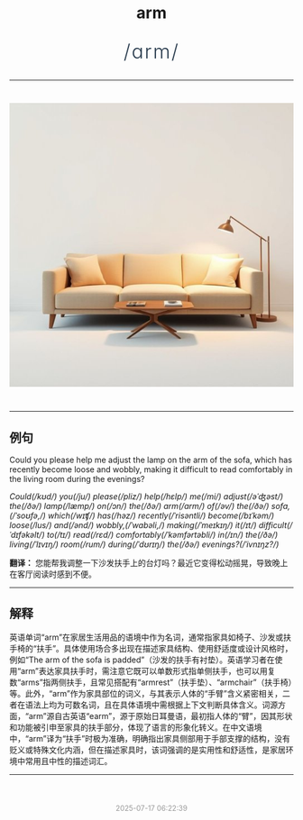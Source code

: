 <div align="center">

# arm

<div style="margin: 30px 0;">
<h1 style="font-size: 2.5em; font-weight: 300; letter-spacing: 2px; margin: 0; color: #2c3e50;">
/ɑrm/
</h1>
</div>

</div>

---

<div align="center" style="margin: 40px 0;">

![arm](images/arm.png)

</div>

---

## 例句

Could you please help me adjust the lamp on the arm of the sofa, which has recently become loose and wobbly, making it difficult to read comfortably in the living room during the evenings?

*Could(/kʊd/) you(/ju/) please(/pliz/) help(/hɛlp/) me(/mi/) adjust(/əˈʤəst/) the(/ðə/) lamp(/læmp/) on(/ɔn/) the(/ðə/) arm(/ɑrm/) of(/əv/) the(/ðə/) sofa,(/ˈsoʊfə,/) which(/wɪʧ/) has(/həz/) recently(/ˈrisəntli/) become(/bɪˈkəm/) loose(/lus/) and(/ənd/) wobbly,(/ˈwɑbəli,/) making(/ˈmeɪkɪŋ/) it(/ɪt/) difficult(/ˈdɪfəkəlt/) to(/tɪ/) read(/rɛd/) comfortably(/ˈkəmfərtəbli/) in(/ɪn/) the(/ðə/) living(/ˈlɪvɪŋ/) room(/rum/) during(/ˈdʊrɪŋ/) the(/ðə/) evenings?(/ˈivnɪŋz?/)*

**翻译：** 您能帮我调整一下沙发扶手上的台灯吗？最近它变得松动摇晃，导致晚上在客厅阅读时感到不便。

---

## 解释

英语单词“arm”在家居生活用品的语境中作为名词，通常指家具如椅子、沙发或扶手椅的“扶手”。具体使用场合多出现在描述家具结构、使用舒适度或设计风格时，例如“The arm of the sofa is padded”（沙发的扶手有衬垫）。英语学习者在使用“arm”表达家具扶手时，需注意它既可以单数形式指单侧扶手，也可以用复数“arms”指两侧扶手，且常见搭配有“armrest”（扶手垫）、“armchair”（扶手椅）等。此外，“arm”作为家具部位的词义，与其表示人体的“手臂”含义紧密相关，二者在语法上均为可数名词，且在具体语境中需根据上下文判断具体含义。词源方面，“arm”源自古英语“earm”，源于原始日耳曼语，最初指人体的“臂”，因其形状和功能被引申至家具的扶手部分，体现了语言的形象化转义。在中文语境中，“arm”译为“扶手”时极为准确，明确指出家具侧部用于手部支撑的结构，没有贬义或特殊文化内涵，但在描述家具时，该词强调的是实用性和舒适性，是家居环境中常用且中性的描述词汇。


---

<div align="center" style="margin-top: 50px;">
<small style="color: #999; font-size: 0.9em;">2025-07-17 06:22:39</small>
</div>
